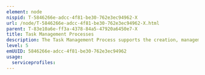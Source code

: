 ```yaml
---
element: node
nispid: T-5846266e-adcc-4f81-be30-762e3ec94962-X
url: /node/T-5846266e-adcc-4f81-be30-762e3ec94962-X.html
parent: T-83e10a6e-ff3a-4378-84a5-47920a6450e7-X
title: Task Management Processes
description: The Task Management Process supports the creation, management, assignment, delegation, collection, aggregation, notification and status reporting of formal tasking, and their resultant products, within an organisation.
level: 5
emUUID: 5846266e-adcc-4f81-be30-762e3ec94962
usage:
  serviceprofiles:
---
```

